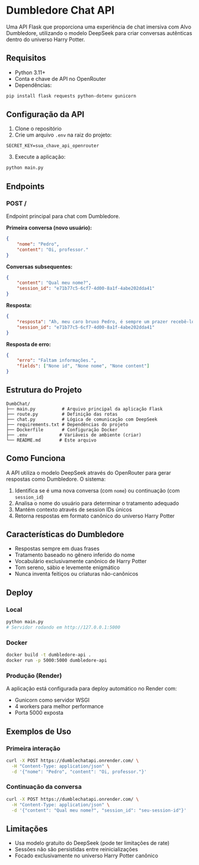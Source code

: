 # Dumbledore Chat API

Uma API Flask que proporciona uma experiência de chat imersiva com Alvo Dumbledore, utilizando o modelo DeepSeek para criar conversas autênticas dentro do universo Harry Potter.

## Requisitos

- Python 3.11+
- Conta e chave de API no OpenRouter
- Dependências:

```bash
pip install flask requests python-dotenv gunicorn
```

## Configuração da API

1. Clone o repositório
2. Crie um arquivo `.env` na raiz do projeto:

```env
SECRET_KEY=sua_chave_api_openrouter
```

3. Execute a aplicação:

```bash
python main.py
```

## Endpoints

### POST /

Endpoint principal para chat com Dumbledore.

**Primeira conversa (novo usuário):**
```json
{
    "nome": "Pedro",
    "content": "Oi, professor."
}
```

**Conversas subsequentes:**
```json
{
    "content": "Qual meu nome?",
    "session_id": "e71b77c5-6cf7-4d00-8a1f-4abe202dda41"
}
```

**Resposta:**
```json
{
    "resposta": "Ah, meu caro bruxo Pedro, é sempre um prazer recebê-lo em meu gabinete. Como diretor de Hogwarts, estou aqui para orientá-lo em sua jornada mágica.",
    "session_id": "e71b77c5-6cf7-4d00-8a1f-4abe202dda41"
}
```

**Resposta de erro:**
```json
{
    "erro": "Faltam informações.",
    "fields": ["None id", "None nome", "None content"]
}
```

## Estrutura do Projeto

```
DumbChat/
├── main.py          # Arquivo principal da aplicação Flask
├── route.py         # Definição das rotas
├── chat.py          # Lógica de comunicação com DeepSeek
├── requirements.txt # Dependências do projeto
├── Dockerfile       # Configuração Docker
├── .env            # Variáveis de ambiente (criar)
└── README.md       # Este arquivo
```

## Como Funciona

A API utiliza o modelo DeepSeek através do OpenRouter para gerar respostas como Dumbledore. O sistema:

1. Identifica se é uma nova conversa (com `nome`) ou continuação (com `session_id`)
2. Analisa o nome do usuário para determinar o tratamento adequado
3. Mantém contexto através de session IDs únicos
4. Retorna respostas em formato canônico do universo Harry Potter

## Características do Dumbledore

- Respostas sempre em duas frases
- Tratamento baseado no gênero inferido do nome
- Vocabulário exclusivamente canônico de Harry Potter
- Tom sereno, sábio e levemente enigmático
- Nunca inventa feitiços ou criaturas não-canônicos

## Deploy

### Local
```bash
python main.py
# Servidor rodando em http://127.0.0.1:5000
```

### Docker
```bash
docker build -t dumbledore-api .
docker run -p 5000:5000 dumbledore-api
```

### Produção (Render)
A aplicação está configurada para deploy automático no Render com:
- Gunicorn como servidor WSGI
- 4 workers para melhor performance
- Porta 5000 exposta

## Exemplos de Uso

### Primeira interação
```bash
curl -X POST https://dumblechatapi.onrender.com/ \
  -H "Content-Type: application/json" \
  -d '{"nome": "Pedro", "content": "Oi, professor."}'
```

### Continuação da conversa
```bash
curl -X POST https://dumblechatapi.onrender.com/ \
  -H "Content-Type: application/json" \
  -d '{"content": "Qual meu nome?", "session_id": "seu-session-id"}'
```

## Limitações

- Usa modelo gratuito do DeepSeek (pode ter limitações de rate)
- Sessões não são persistidas entre reinicializações
- Focado exclusivamente no universo Harry Potter canônico